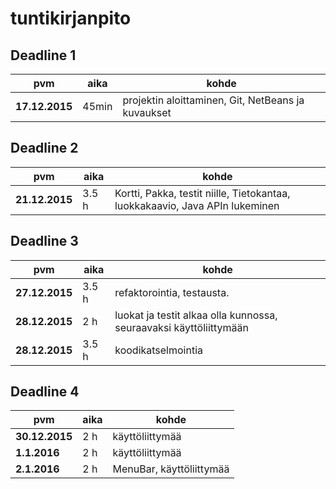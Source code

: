 ﻿# tuntikirjanpito

## Deadline 1
pvm        | aika | kohde |
-----------|------|-------|
**17.12.2015** | 45min  | projektin aloittaminen, Git, NetBeans ja kuvaukset |

## Deadline 2
pvm        | aika | kohde |
-----------|------|-------|
**21.12.2015** | 3.5 h | Kortti, Pakka, testit niille, Tietokantaa, luokkakaavio, Java APIn lukeminen

## Deadline 3
pvm        | aika | kohde |
-----------|------|-------|
**27.12.2015** | 3.5 h |refaktorointia, testausta. |
**28.12.2015** | 2 h  | luokat ja testit alkaa olla kunnossa, seuraavaksi käyttöliittymään |
**28.12.2015** | 3.5 h  | koodikatselmointia |

## Deadline 4
pvm        | aika | kohde |
-----------|------|-------|
**30.12.2015** | 2 h | käyttöliittymää |
**1.1.2016** | 2 h  | käyttöliittymää |
**2.1.2016** | 2 h  | MenuBar, käyttöliittymää |